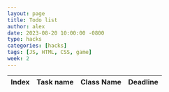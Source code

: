 ```yaml
---
layout: page
title: Todo list
author: alex
date: 2023-08-20 10:00:00 -0800
type: hacks
categories: [hacks]
tags: [JS, HTML, CSS, game]
week: 2
---
```

<link rel="stylesheet" href="{{site.baseurl}}/assets/css/todo.css" />
<link rel="stylesheet" type="text/css" href="https://cdn.datatables.net/1.13.4/css/jquery.dataTables.min.css">
<script type="text/javascript" language="javascript" src="https://ajax.googleapis.com/ajax/libs/jquery/1.7.1/jquery.min.js"></script>
<script type="text/javascript" language="javascript" src="https://cdn.datatables.net/1.13.4/js/jquery.dataTables.min.js"></script>
<script src="{{site.baseurl}}/assets/js/pages/todo.js"></script>
<body onload="getNewQuote();">
<div id = "quoteDiv">
    <p id="quote"></p>
    <p id="author"></p>
</div>
<div class="table-wrapper background">
    <table id="TODO" class="todo-table">
        <thead>
            <th>Index</th>
            <th>Task name</th>
            <th>Class Name</th>
            <th>Deadline</th>
        </thead>
        <tbody>
        </tbody>
    </table>
</div>



<script>
    var table1 = document.getElementById("TODO").getElementsByTagName('tbody')[0];
    var index_count = 0;
    var index_count = localStorage.getItem("index_count");
    readStorage();
    let table = new DataTable('#TODO');
    table.draw();
</script>
</body>
